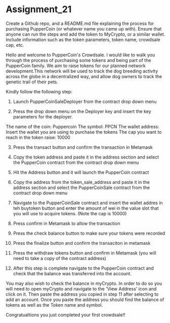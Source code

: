 # Assignment_21

Create a Github repo, and a README.md file explaining the process for purchasing PupperCoin (or whatever name you came up with).
Ensure that anyone can run the steps and add the token to MyCrypto, or a similar wallet.
Include information such as the token parameters, token name, crowdsale cap, etc.

Hello and welcome to PupperCoin's Crowdsale. I would like to walk you through the process of purchasing some tokens and being part of the PupperCoin family. We aim to raise tokens for our planned network development.This network will be used to track the dog breeding activity across the globe in a decentralized way, and allow dog owners to track the genetic trail of their pets.

Kindly follow the following step:

1. Launch PupperCoinSaleDeployer from the contract drop down menu

2. Press the drop down menu on the Deployer key and insert the key parameters for the deployer. 

The name of the coin: Puppercoin
The symbol: PPCN
The wallet address: Insert the wallet you are using to purchase the tokens
The cap you want to reach in the token raise: 10000

3. Press the transact button and confirm the transaction in Metamask

4. Copy the token address and paste it in the address section and select the PupperCoin contract from the contract drop down menu

5. Hit the Address button and it will launch the PupperCoin contract

6. Copy the address from the token_sale_address and paste it in the address section and select the PupperCoinSale contract from the contract drop down menu

7. Navigate to the PupperCoinSale contract and insert the wallet addres in teh buytoken button and enter the amount of wei in the value slot that you will use to acquire tokens. (Note the cap is 10000)

8. Press confirm in Metamask to allow the transaction

9. Press the check balance button to make sure your tokens were recorded

10. Press the finalize button and confirm the transaciton in metamask

11. Press the withdraw tokens button and confirm in Metamask (you will need to take a copy of the contract address)

12. After this step is complete navigate to the PupperCoin contract and check that the balance was transferred into the account.

You may also wish to check the balance in myCrypto. In order to do so you will need to open myCrypto and navigate to the 'View Address' icon and click on it. Then paste the address you copied in step 11 after selecting to add an account. Once you paste the address you should find the balance of tokens as well as the Token name and symbol.

Congratualtions you just completed your first crowdsale!!
